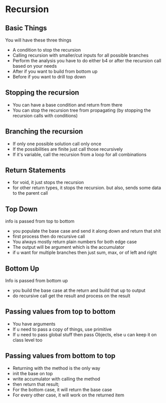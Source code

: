 # Recursion 

## Basic Things
You will have these three things
- A condition to stop the recursion
- Calling recursion with smaller/cut inputs for all possible branches
- Perform the analysis you have to do either b4 or after the recursion call based on your needs
- After if you want to build from bottom up
- Before if you want to drill top down

## Stopping the recursion
- You can have a base condition and return from there
- You can stop the recursion tree from propagating (by stopping the recursion calls with conditions)

## Branching the recursion
- If only one possible solution call only once
- If the possibilities are finite just call those recursively
- If it's variable, call the recursion from a loop for all combinations

## Return Statements
- for void, it just stops the recursion
- for other return types, it stops the recursion. but also, sends some data to the parent call

## Top Down
info is passed from top to bottom
- you populate the base case and send it along down and return that shit
- first process then do recursive call
- You always mostly return plain numbers for both edge case
- The output will be argument which is the accumulator
- if u want for multiple branches then just sum, max, or of left and right


## Bottom Up
Info is passed from bottom up
- you build the base case at the return and build that up to output
- do recursive call get the result and process on the result


## Passing values from top to bottom
- You have arguments
- If u need to pass a copy of things, use primitive
- If u need to pass global stuff then pass Objects, else u can keep it on class level too


## Passing values from bottom to top
- Returning with the method is the only way
- init the base on top
- write accumulator with calling the method
- then return that result;
- For the bottom case, it will return the base case 
- For every other case, it will work on the returned item
